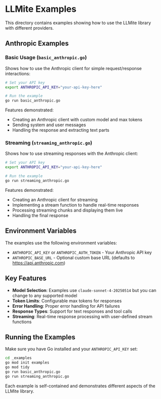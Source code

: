 # LLMite Examples

This directory contains examples showing how to use the LLMite library with different providers.

## Anthropic Examples

### Basic Usage (`basic_anthropic.go`)

Shows how to use the Anthropic client for simple request/response interactions:

```bash
# Set your API key
export ANTHROPIC_API_KEY="your-api-key-here"

# Run the example
go run basic_anthropic.go
```

Features demonstrated:
- Creating an Anthropic client with custom model and max tokens
- Sending system and user messages
- Handling the response and extracting text parts

### Streaming (`streaming_anthropic.go`)

Shows how to use streaming responses with the Anthropic client:

```bash
# Set your API key
export ANTHROPIC_API_KEY="your-api-key-here"

# Run the example
go run streaming_anthropic.go
```

Features demonstrated:
- Creating an Anthropic client for streaming
- Implementing a stream function to handle real-time responses
- Processing streaming chunks and displaying them live
- Handling the final response

## Environment Variables

The examples use the following environment variables:

- `ANTHROPIC_API_KEY` or `ANTHROPIC_AUTH_TOKEN` - Your Anthropic API key
- `ANTHROPIC_BASE_URL` - Optional custom base URL (defaults to https://api.anthropic.com)

## Key Features

- **Model Selection**: Examples use `claude-sonnet-4-20250514` but you can change to any supported model
- **Token Limits**: Configurable max tokens for responses
- **Error Handling**: Proper error handling for API failures
- **Response Types**: Support for text responses and tool calls
- **Streaming**: Real-time response processing with user-defined stream functions

## Running the Examples

Make sure you have Go installed and your `ANTHROPIC_API_KEY` set:

```bash
cd _examples
go mod init examples
go mod tidy
go run basic_anthropic.go
go run streaming_anthropic.go
```

Each example is self-contained and demonstrates different aspects of the LLMite library.